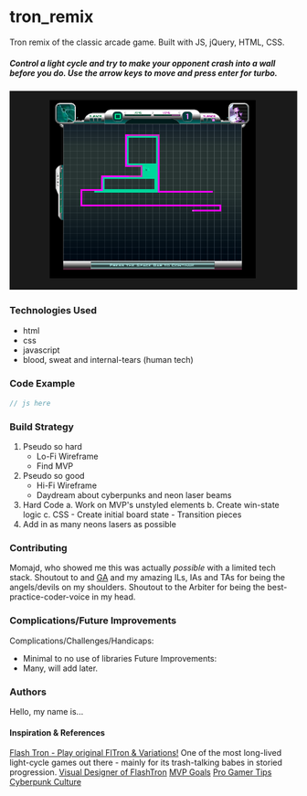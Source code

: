 # tron_remix
Tron remix of the classic arcade game. Built with JS, jQuery, HTML, CSS. 

##### Control a light cycle and try to make your opponent crash into a wall before you do. Use the arrow keys to move and press enter for turbo.

![Screenshot when a player wins](assets/round_win_ex.png)

### Technologies Used
- html
- css
- javascript
- blood, sweat and internal-tears (human tech)

### Code Example
```javascript
// js here
```
### Build Strategy
1. Pseudo so hard
    - Lo-Fi Wireframe
    - Find MVP
2. Pseudo so good
    - Hi-Fi Wireframe
    - Daydream about cyberpunks and neon laser beams
3. Hard Code
    a. Work on MVP's unstyled elements
    b. Create win-state logic
    c. CSS 
        - Create initial board state
        - Transition pieces
4. Add in as many neons lasers as possible

### Contributing
Momajd, who showed me this was actually *possible* with a limited tech stack.
Shoutout to and [GA](generalassemb.ly) and my amazing ILs, IAs and TAs for being the angels/devils on my shoulders. 
Shoutout to the Arbiter for being the best-practice-coder-voice in my head.
### Complications/Future Improvements
Complications/Challenges/Handicaps: 
- Minimal to no use of libraries
Future Improvements: 
- Many, will add later.

### Authors
Hello, my name is...
#### Inspiration & References
[Flash Tron - Play original FlTron & Variations!](http://www.fltron.com/)
One of the most long-lived light-cycle games out there - mainly for its trash-talking babes in storied progression.
[Visual Designer of FlashTron](http://mefuzzy.com/)
[MVP Goals](https://scratch.mit.edu/projects/2596752/#editor)
[Pro Gamer Tips](http://www.flash-cycle.com/tips/)
[Cyberpunk Culture](https://en.wikipedia.org/wiki/Cyberpunk)
